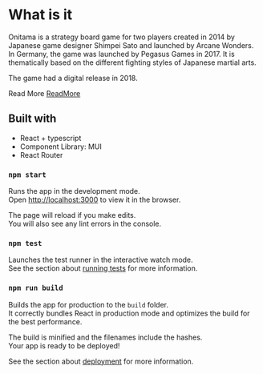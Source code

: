 # What is it

Onitama is a strategy board game for two players created in 2014 by Japanese game designer Shimpei Sato and launched by Arcane Wonders. In Germany, the game was launched by Pegasus Games in 2017. It is thematically based on the different fighting styles of Japanese martial arts.

The game had a digital release in 2018.

Read More [ReadMore](https://en.wikipedia.org/wiki/Onitama)

## Built with 

- React + typescript
- Component Library: MUI
- React Router


### `npm start`

Runs the app in the development mode.\
Open [http://localhost:3000](http://localhost:3000) to view it in the browser.

The page will reload if you make edits.\
You will also see any lint errors in the console.

### `npm test`

Launches the test runner in the interactive watch mode.\
See the section about [running tests](https://facebook.github.io/create-react-app/docs/running-tests) for more information.

### `npm run build`

Builds the app for production to the `build` folder.\
It correctly bundles React in production mode and optimizes the build for the best performance.

The build is minified and the filenames include the hashes.\
Your app is ready to be deployed!

See the section about [deployment](https://facebook.github.io/create-react-app/docs/deployment) for more information.